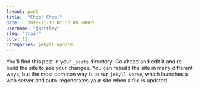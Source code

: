 ```yaml
---
layout: post
title:  "Choo! Choo!"
date:   2018-11-13 07:52:08 +0000
username: "jkittley"
slug: "train"
cols: 12
categories: jekyll update
---
```

You’ll find this post in your `_posts` directory. Go ahead and edit it and re-build the site to see your changes. You can rebuild the site in many different ways, but the most common way is to run `jekyll serve`, which launches a web server and auto-regenerates your site when a file is updated.
